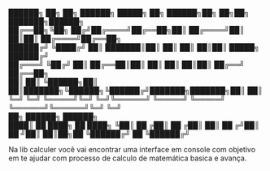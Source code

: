 ██████╗ ██╗   ██╗ ██████╗ █████╗ ██╗      ██████╗██╗   ██╗██╗     ███████╗██████╗      
██╔══██╗╚██╗ ██╔╝██╔════╝██╔══██╗██║     ██╔════╝██║   ██║██║     ██╔════╝██╔══██╗    
██████╔╝ ╚████╔╝ ██║     ███████║██║     ██║     ██║   ██║██║     █████╗  ██████╔╝    
██╔═══╝   ╚██╔╝  ██║     ██╔══██║██║     ██║     ██║   ██║██║     ██╔══╝  ██╔══██╗    
██║        ██║   ╚██████╗██║  ██║███████╗╚██████╗╚██████╔╝███████╗███████╗██║  ██║    
╚═╝        ╚═╝    ╚═════╝╚═╝  ╚═╝╚══════╝ ╚═════╝ ╚═════╝ ╚══════╝╚══════╝╚═╝  ╚═╝    
                                                                                    ██╗      ██████╗       ██████╗     
                                                                                  ████║     ██   ████╗    ██    ████╗ 
                                                                                   ╚██║     ██    ╔██║    ██     ╔██║ 
                                                                                    ██║     ██   ╔╝██║    ██    ╝██║ 
                                                                                   ██║██╗██ ╚██████╔╝ ██  ╚██████╔╝

  Na lib calculer você vai encontrar uma interface em console com objetivo 
    em te ajudar com processo de calculo de matemática basica e avança.

